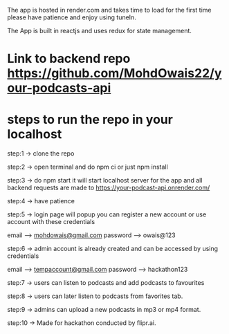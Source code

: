 The app is hosted in render.com and takes time to load for the first time please have patience and enjoy using tuneIn.

The App is built in reactjs and uses redux for state management.


# Link to backend repo https://github.com/MohdOwais22/your-podcasts-api

# steps to run the repo in your localhost
step:1 -> clone the repo


step:2 -> open terminal and do npm ci or just npm install


step:3 -> do npm start it will start localhost server for the app and all backend requests are made to https://your-podcast-api.onrender.com/

step:4 -> have patience


step:5 -> login page will popup you can register a new account or use account with these credentials

email --> mohdowais@gmail.com
password --> owais@123


step:6 -> admin account is already created and can be accessed by using credentials

email --> tempaccount@gmail.com
password --> hackathon123


step:7 -> users can listen to podcasts and add podcasts to favourites


step:8 -> users can later listen to podcasts from favorites tab.


step:9 -> admins can upload a new podcasts in mp3 or mp4 format.


step:10 -> Made for hackathon conducted by flipr.ai.


